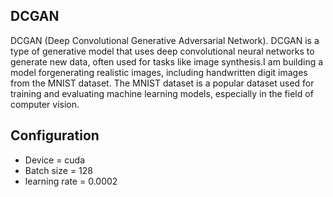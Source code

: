 ## DCGAN
DCGAN (Deep Convolutional Generative Adversarial Network). DCGAN is a type of generative model that uses deep convolutional neural networks to generate new data, often used for tasks like image synthesis.I am building a model forgenerating realistic images, including handwritten digit images from the MNIST dataset. The MNIST dataset is a popular dataset used for training and evaluating machine learning models, especially in the field of computer vision.  

## Configuration [](url)
* Device = cuda
* Batch size = 128
* learning rate  = 0.0002
  
